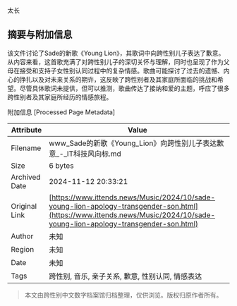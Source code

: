 太长

## 摘要与附加信息

<!-- tcd_abstract -->
该文件讨论了Sade的新歌《Young Lion》，其歌词中向跨性别儿子表达了歉意。从内容来看，这首歌充满了对跨性别儿子的深切关怀与理解，同时也呈现了作为父母在接受和支持子女性别认同过程中的复杂情感。歌曲可能探讨了过去的遗憾、内心的挣扎以及对未来关系的期许，这反映了跨性别者及其家庭所面临的挑战和希望。尽管具体歌词未提供，但可以推测，歌曲传达了接纳和爱的主题，呼应了很多跨性别者及其家庭所经历的情感旅程。
<!-- tcd_abstract_end -->

附加信息 [Processed Page Metadata]

| Attribute       | Value                                  |
|-----------------|----------------------------------------|
| Filename        | www_Sade的新歌《Young_Lion》向跨性别儿子表达歉意_-_IT科技风向标.md                             |
| Size            | 6 bytes                           |
| Archived Date   | 2024-11-12 20:33:21                             |
| Original Link   | [https://www.ittends.news/Music/2024/10/sade-young-lion-apology-transgender-son.html](https://www.ittends.news/Music/2024/10/sade-young-lion-apology-transgender-son.html)                       |
| Author          | 未知                               |
| Region          | 未知                               |
| Date            | 未知                                 |
| Tags            | 跨性别, 音乐, 亲子关系, 歉意, 性别认同, 情感表达                                 |
>
> 本文由跨性别中文数字档案馆归档整理，仅供浏览。版权归原作者所有。
>
